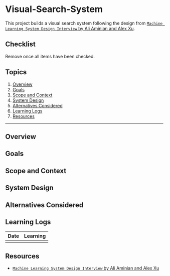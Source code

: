 # Visual-Search-System

This project builds a visual search system following the design from [`Machine Learning System Design Interview` by Ali Aminian and Alex Xu](https://amzn.to/3Pyd1Ak).

## Checklist

Remove once all items have been checked.

## Topics

1. [Overview](#overview)
2. [Goals](#goals)
3. [Scope and Context](#scope-and-context)
4. [System Design](#system-design)
5. [Alternatives Considered](#alternatives-considered)
6. [Learning Logs](#learning-logs)
7. [Resources](#resources)

---

## Overview

## Goals

## Scope and Context

## System Design

## Alternatives Considered

## Learning Logs

| Date | Learning |
|------|----------|
|      |          |

## Resources

- [`Machine Learning System Design Interview` by Ali Aminian and Alex Xu](https://amzn.to/3Pyd1Ak)
